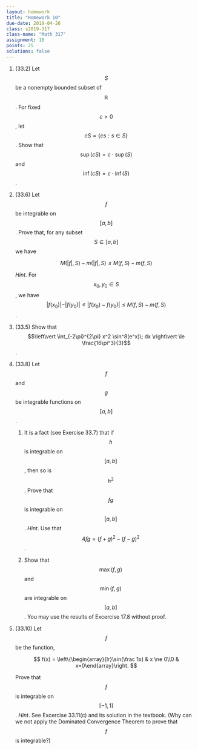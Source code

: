 ```yaml
---
layout: homework
title: "Homework 10"
due-date: 2019-04-26
class: s2019-317
class-name: "Math 317"
assignment: 10
points: 25
solutions: false
---
```


1.  (33.2) Let $$S$$ be a nonempty bounded subset of $$\mathbb R$$. For fixed
    $$c > 0$$, let $$cS = \{ cs : s \in S \}$$. Show that $$\sup(cS) =
    c\cdot\sup(S)$$ and $$\inf(cS) = c\cdot\inf(S)$$.
    
2.  (33.6) Let $$f$$ be integrable on $$[a,b]$$. Prove that, for any subset $$S
    \subseteq [a, b]$$ we have
    
    $$
    M(|f|, S) - m(|f|, S) \le M(f, S) - m(f, S)
    $$
    
    *Hint*. For $$x_0, y_0 \in S$$, we have $$\vert f(x_0)\vert - \vert f(y_0)\vert \le \vert f(x_0) -
    f(y_0)\vert \le M(f, S) - m(f, S)$$.
    
3.  (33.5) Show that $$\left\vert \int_{-2\pi}^{2\pi} x^2 \sin^8(e^x)\; dx \right\vert \le \frac{16\pi^3}{3}$$.

4.  (33.8) Let $$f$$ and $$g$$ be integrable functions on $$[a, b]$$.

    1.  It is a fact (see Exercise 33.7) that if $$h$$ is integrable on
        $$[a,b]$$, then so is $$h^2$$. Prove that $$fg$$ is integrable on $$[a,
        b]$$. *Hint*. Use that $$4fg = (f+g)^2 - (f-g)^2$$.
        
    2.  Show that $$\max(f,g)$$ and $$\min(f,g)$$ are integrable on $$[a, b]$$.
        You may use the results of Excercise 17.8 without proof.
    
5.  (33.10) Let $$f$$ be the function,

    $$
    f(x) = \left\{\begin{array}{lr}\sin(\frac 1x) & x \ne 0\\0 & x=0\end{array}\right.
    $$
    
    Prove that $$f$$ is integrable on $$[-1, 1]$$. *Hint*. See Excercise
    33.11(c) and its solution in the textbook. (Why can we not apply the
    Dominated Convergence Theorem to prove that $$f$$ is integrable?)
